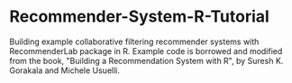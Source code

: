 # Recommender-System-R-Tutorial
Building example collaborative filtering recommender systems with RecommenderLab package in R. Example code is borrowed and modified from the book, "Building a Recommendation System with R", by Suresh K. Gorakala and Michele Usuelli.
